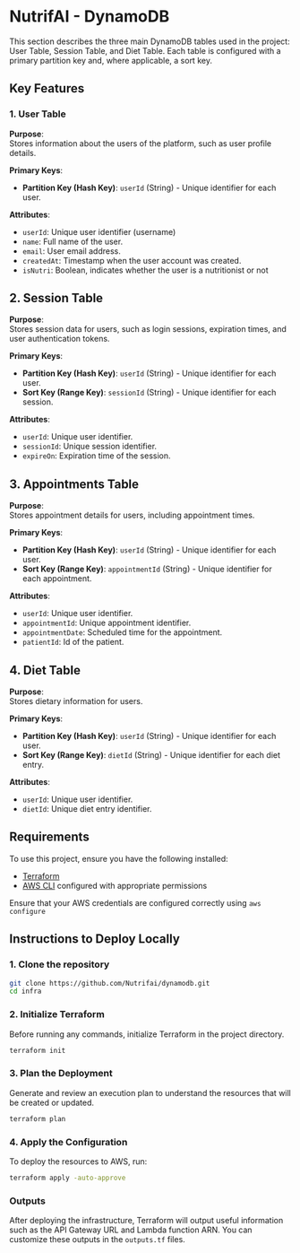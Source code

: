 # NutrifAI - DynamoDB
This section describes the three main DynamoDB tables used in the project: User Table, Session Table, and Diet Table. Each table is configured with a primary partition key and, where applicable, a sort key.

## Key Features

### 1. User Table

**Purpose**:  
Stores information about the users of the platform, such as user profile details.

**Primary Keys**:
- **Partition Key (Hash Key)**: `userId` (String) - Unique identifier for each user.

**Attributes**:
- `userId`: Unique user identifier (username)
- `name`: Full name of the user.
- `email`: User email address.
- `createdAt`: Timestamp when the user account was created.
- `isNutri`: Boolean, indicates whether the user is a nutritionist or not

## 2. Session Table

**Purpose**:  
Stores session data for users, such as login sessions, expiration times, and user authentication tokens.

**Primary Keys**:
- **Partition Key (Hash Key)**: `userId` (String) - Unique identifier for each user.
- **Sort Key (Range Key)**: `sessionId` (String) - Unique identifier for each session.

**Attributes**:
- `userId`: Unique user identifier.
- `sessionId`: Unique session identifier.
- `expireOn`: Expiration time of the session.

## 3. Appointments Table

**Purpose**:  
Stores appointment details for users, including appointment times.

**Primary Keys**:
- **Partition Key (Hash Key)**: `userId` (String) - Unique identifier for each user.
- **Sort Key (Range Key)**: `appointmentId` (String) - Unique identifier for each appointment.

**Attributes**:
- `userId`: Unique user identifier.
- `appointmentId`: Unique appointment identifier.
- `appointmentDate`: Scheduled time for the appointment.
- `patientId`: Id of the patient.

## 4. Diet Table

**Purpose**:  
Stores dietary information for users.

**Primary Keys**:
- **Partition Key (Hash Key)**: `userId` (String) - Unique identifier for each user.
- **Sort Key (Range Key)**: `dietId` (String) - Unique identifier for each diet entry.

**Attributes**:
- `userId`: Unique user identifier.
- `dietId`: Unique diet entry identifier.

## Requirements

To use this project, ensure you have the following installed:
- [Terraform](https://www.terraform.io/downloads)
- [AWS CLI](https://aws.amazon.com/cli/) configured with appropriate permissions

Ensure that your AWS credentials are configured correctly using `aws configure`


## Instructions to Deploy Locally

### 1. Clone the repository
```bash
git clone https://github.com/Nutrifai/dynamodb.git
cd infra
```

### 2. Initialize Terraform
Before running any commands, initialize Terraform in the project directory.
```bash
terraform init
```

### 3. Plan the Deployment
Generate and review an execution plan to understand the resources that will be created or updated.
```bash
terraform plan
```

### 4. Apply the Configuration
To deploy the resources to AWS, run:
```bash
terraform apply -auto-approve
```

### Outputs
After deploying the infrastructure, Terraform will output useful information such as the API Gateway URL and Lambda function ARN. You can customize these outputs in the `outputs.tf` files.
